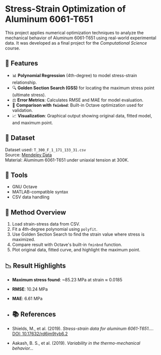 # Stress-Strain Optimization of Aluminum 6061-T651
This project applies numerical optimization techniques to analyze the mechanical behavior of Aluminum 6061-T651 using real-world experimental data. It was developed as a final project for the *Computational Science* course.

## 🔧 Features
- 📊 **Polynomial Regression** (4th-degree) to model stress-strain relationship.
- 🔍 **Golden Section Search (GSS)** for locating the maximum stress point (ultimate stress).
- ⚖️ **Error Metrics**: Calculates RMSE and MAE for model evaluation.
- 🔁 **Comparison with `fminbnd`**: Built-in Octave optimization used for validation.
- 📈 **Visualization**: Graphical output showing original data, fitted model, and maximum point.

## 📁 Dataset
Dataset used: `T_300_F_1_171_133_31.csv`  
Source: [Mendeley Data](https://doi.org/10.17632/rd6jm9tyb6.2)  
Material: Aluminum 6061-T651 under uniaxial tension at 300K.

## 🧪 Tools
- GNU Octave
- MATLAB-compatible syntax
- CSV data handling

## 🧠 Method Overview
1. Load strain-stress data from CSV.
2. Fit a 4th-degree polynomial using `polyfit`.
3. Use Golden Section Search to find the strain value where stress is maximized.
4. Compare result with Octave's built-in `fminbnd` function.
5. Plot original data, fitted curve, and highlight the maximum point.

## 📉 Result Highlights
- **Maximum stress found**: ~85.23 MPa at strain ≈ 0.0185
- **RMSE**: 10.24 MPa
- **MAE**: 6.61 MPa

- ## 📚 References
- Shields, M., et al. (2019). *Stress-strain data for aluminum 6061-T651...*. [DOI: 10.17632/rd6jm9tyb6.2](https://doi.org/10.17632/rd6jm9tyb6.2)
- Aakash, B. S., et al. (2019). *Variability in the thermo-mechanical behavior...*
